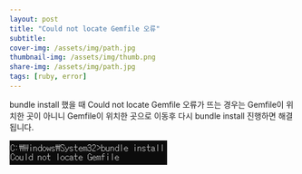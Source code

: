 ```yaml
---
layout: post
title: "Could not locate Gemfile 오류"
subtitle:
cover-img: /assets/img/path.jpg
thumbnail-img: /assets/img/thumb.png
share-img: /assets/img/path.jpg
tags: [ruby, error]
---
```

<p>bundle install 했을 때 Could not locate Gemfile 오류가 뜨는 경우는 Gemfile이 위치한 곳이 아니니 Gemfile이 위치한 곳으로 이동후 다시 bundle install 진행하면 해결 됩니다.</p>
<!--more-->

<img src="/assets/img/post/gemfileError.png" alt="gemfile 오류" />

